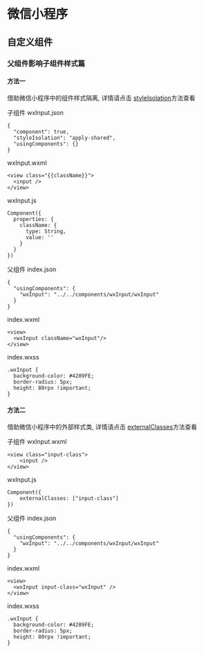 # 微信小程序

## 自定义组件
### 父组件影响子组件样式篇
#### 方法一
借助微信小程序中的组件样式隔离, 详情请点击 [styleIsolation](https://developers.weixin.qq.com/miniprogram/dev/framework/custom-component/wxml-wxss.html#%E7%BB%84%E4%BB%B6%E6%A0%B7%E5%BC%8F%E9%9A%94%E7%A6%BB)方法查看

子组件
wxInput.json
```
{
  "component": true,
  "styleIsolation": "apply-shared",
  "usingComponents": {}
}
```

wxInput.wxml
```
<view class="{{className}}">
  <input />
</view>
```

wxInput.js
```
Component({
  properties: {
    className: {
      type: String,
      value: ''
    }
  }
})
```

父组件
index.json
```
{
  "usingComponents": {
    "wxInput": "../../components/wxInput/wxInput"
  }
}
```

index.wxml
```
<view>
  <wxInput className="wxInput"/>
</view>
```

index.wxss
```
.wxInput {
  background-color: #4289FE;
  border-radius: 5px;
  height: 80rpx !important;
}
```

#### 方法二
借助微信小程序中的外部样式类, 详情请点击 [externalClasses](https://developers.weixin.qq.com/miniprogram/dev/framework/custom-component/wxml-wxss.html#%E5%A4%96%E9%83%A8%E6%A0%B7%E5%BC%8F%E7%B1%BB)方法查看

子组件
wxInput.wxml
```
<view class="input-class">
	<input />
</view>
```

wxInput.js
```
Component({
	externalClasses: ["input-class"]
})
```

父组件
index.json
```
{
  "usingComponents": {
    "wxInput": "../../components/wxInput/wxInput"
  }
}
```

index.wxml
```
<view>
  <wxInput input-class="wxInput" />
</view>
```

index.wxss
```
.wxInput {
  background-color: #4289FE;
  border-radius: 5px;
  height: 80rpx !important;
}
```
